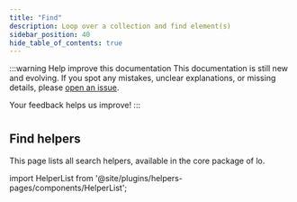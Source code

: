 ```yaml
---
title: "Find"
description: Loop over a collection and find element(s)
sidebar_position: 40
hide_table_of_contents: true
---
```


:::warning Help improve this documentation
This documentation is still new and evolving. If you spot any mistakes, unclear explanations, or missing details, please [open an issue](https://github.com/samber/lo/issues).

Your feedback helps us improve!
:::

#
## Find helpers

This page lists all search helpers, available in the core package of lo.

import HelperList from '@site/plugins/helpers-pages/components/HelperList';

<HelperList 
  category="core"
  subCategory="find"
/>

